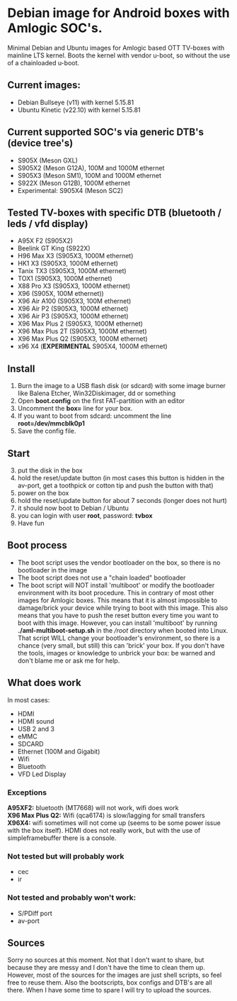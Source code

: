 # Debian image for Android boxes with Amlogic SOC's.
Minimal Debian and Ubuntu images for Amlogic based OTT TV-boxes with mainline LTS kernel. Boots the kernel with vendor u-boot, so without the use of a chainloaded u-boot.

## Current images:
- Debian Bullseye (v11) with kernel 5.15.81
- Ubuntu Kinetic (v22.10) with kernel 5.15.81

## Current supported SOC's via generic DTB's (device tree's)
- S905X (Meson GXL)
- S905X2 (Meson G12A), 100M and 1000M ethernet
- S905X3 (Meson SM1), 100M and 1000M ethernet
- S922X (Meson G12B), 1000M ethernet
- Experimental: S905X4 (Meson SC2)

## Tested TV-boxes with specific DTB (bluetooth / leds / vfd display)
- A95X F2 (S905X2)
- Beelink GT King (S922X)
- H96 Max X3 (S905X3, 1000M ethernet)
- HK1 X3 (S905X3, 1000M ethernet)
- Tanix TX3 (S905X3, 1000M ethernet)
- TOX1 (S905X3, 1000M ethernet)
- X88 Pro X3 (S905X3, 1000M ethernet)
- X96 (S905X, 100M ethernet))
- X96 Air A100 (S905X3, 100M ethernet)
- X96 Air P2 (S905X3, 1000M ethernet)
- X96 Air P3 (S905X3, 1000M ethernet)
- X96 Max Plus 2 (S905X3, 1000M ethernet)
- X96 Max Plus 2T (S905X3, 1000M ethernet)
- X96 Max Plus Q2 (S905X3, 1000M ethernet)
- x96 X4 (**EXPERIMENTAL** S905X4, 1000M ethernet)

## Install
1. Burn the image to a USB flash disk (or sdcard) with some image burner like Balena Etcher, Win32Diskimager, dd or something
2. Open **boot.config** on the first FAT-partition with an editor
3. Uncomment the **box=** line for your box.
4. If you want to boot from sdcard: uncomment the line **root=/dev/mmcblk0p1**
5. Save the config file. 

## Start
3. put the disk in the box
4. hold the reset/update button (in most cases this button is hidden in the av-port, get a toothpick or cotton tip and push the button with that) 
5. power on the box
6. hold the reset/update button for about 7 seconds (longer does not hurt)
7. it should now boot to Debian / Ubuntu
8. you can login with user **root**, password: **tvbox**
12. Have fun

## Boot process
- The boot script uses the vendor bootloader on the box, so there is no bootloader in the image
- The boot script does not use a "chain loaded" bootloader
- The boot script will NOT install 'multiboot' or modify the bootloader environment with its boot procedure. This in contrary of most other images for Amlogic boxes. This means that it is almost impossible to damage/brick your device while trying to boot with this image. This also means that you have to push the reset button every time you want to boot with this image. However, you can install 'multiboot' by running **./aml-multiboot-setup.sh** in the */root* directory when booted into Linux. That script WILL change your bootloader's environment, so there is a chance (very small, but still) this can 'brick' your box. If you don't have the tools, images or knowledge to unbrick your box: be warned and don't blame me or ask me for help. 

## What does work
In most cases:
- HDMI
- HDMI sound
- USB 2 and 3
- eMMC
- SDCARD
- Ethernet (100M and Gigabit)
- Wifi
- Bluetooth
- VFD Led Display

### Exceptions
**A95XF2:** bluetooth (MT7668) will not work, wifi does work  
**X96 Max Plus Q2:** Wifi (qca6174) is slow/lagging for small transfers  
**X96X4:** wifi sometimes will not come up (seems to be some power issue with the box itself). HDMI does not really work, but with the use of simpleframebuffer there is a console. 

### Not tested but will probably work
- cec
- ir

### Not tested and probably won't work:
- S/PDiff port
- av-port

## Sources
Sorry no sources at this moment. Not that I don't want to share, but because they are messy and I don't have the time to clean them up.   However, most of the sources for the images are just shell scripts, so feel free to reuse them. Also the bootscripts, box configs and DTB's are all there. When I have some time to spare I will try to upload the sources.

